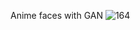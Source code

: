 Anime faces with GAN
![164](https://user-images.githubusercontent.com/75742778/188943339-f952a90f-cac0-40c4-baea-2dacf9eb92f4.png)
